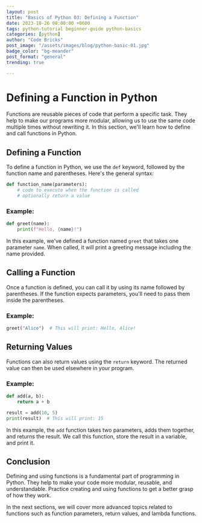 ```yaml
---
layout: post
title: "Basics of Python 03: Defining a Function"
date: 2023-10-26 08:00:00 +0600
tags: python-tutorial beginner-guide python-basics
categories: [python]
author: "Code Bricks"
post_image: "/assets/images/blog/python-basic-01.jpg"
badge_color: "bg-meander"
post_format: "general"
trending: true

---
```


# Defining a Function in Python

Functions are reusable pieces of code that perform a specific task. They help to make our programs more modular, allowing us to use the same code multiple times without rewriting it. In this section, we'll learn how to define and call functions in Python.

## Defining a Function

To define a function in Python, we use the `def` keyword, followed by the function name and parentheses. Here's the general syntax:

```python
def function_name(parameters):
    # code to execute when the function is called
    # optionally return a value
```

### Example:

```python
def greet(name):
    print(f"Hello, {name}!")
```

In this example, we've defined a function named `greet` that takes one parameter `name`. When called, it will print a greeting message including the name provided.

## Calling a Function

Once a function is defined, you can call it by using its name followed by parentheses. If the function expects parameters, you'll need to pass them inside the parentheses.

### Example:

```python
greet("Alice")  # This will print: Hello, Alice!
```

## Returning Values

Functions can also return values using the `return` keyword. The returned value can then be used elsewhere in your program.

### Example:

```python
def add(a, b):
    return a + b

result = add(10, 5)
print(result)  # This will print: 15
```

In this example, the `add` function takes two parameters, adds them together, and returns the result. We call this function, store the result in a variable, and print it.

## Conclusion

Defining and using functions is a fundamental part of programming in Python. They help to make your code more modular, reusable, and understandable. Practice creating and using functions to get a better grasp of how they work.

In the next sections, we will cover more advanced topics related to functions such as function parameters, return values, and lambda functions.
